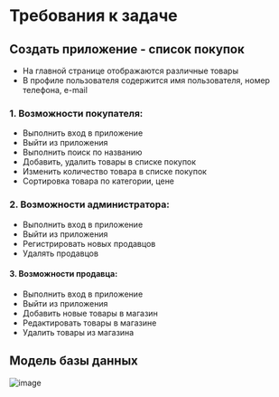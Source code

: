 # Требования к задаче
## Создать приложение - список покупок
+ На главной странице отображаются различные товары
+ В профиле пользователя содержится имя пользователя, номер телефона, e-mail
###  1. Возможности покупателя:
+ Выполнить вход в приложение
+ Выйти из приложения
+ Выполнить поиск по названию
+ Добавить, удалить товары в списке покупок
+ Изменить количество товара в списке покупок
+ Сортировка товара по категории, цене
###  2. Возможности администратора:
+	Выполнить вход в приложение
+	Выйти из приложения
+	Регистрировать новых продавцов
+	Удалять продавцов
####	 3. Возможности продавца:
+	Выполнить вход в приложение
+	Выйти из приложения
+	Добавить новые товары в магазин
+	Редактировать товары в магазине
+	Удалить товары из магазина
## Модель базы данных
![image](https://user-images.githubusercontent.com/104374839/198366851-23398c07-c4f6-4256-8b30-96f7ebfd0e23.png)

